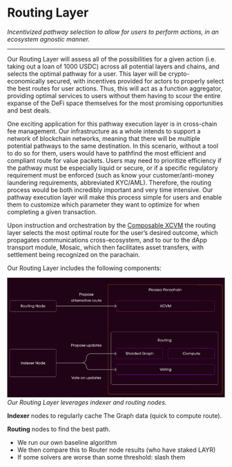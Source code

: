 # Routing Layer

*Incentivized pathway selection to allow for users to perform actions, in an ecosystem agnostic manner.*

---

Our Routing Layer will assess all of the possibilities for a given action (i.e. taking out a loan of 1000 USDC) across all potential layers and chains, and selects the optimal pathway for a user. This layer will be crypto-economically secured, with incentives provided for actors to properly select the best routes for user actions. Thus, this will act as a function aggregator, providing optimal services to users without them having to scour the entire expanse of the DeFi space themselves for the most promising opportunities and best deals.

One exciting application for this pathway execution layer is in cross-chain fee management. Our infrastructure as a whole intends to support a network of blockchain networks, meaning that there will be multiple potential pathways to the same destination. In this scenario, without a tool to do so for them, users would have to pathfind the most efficient and compliant route for value packets. Users may need to prioritize efficiency if the pathway must be especially liquid or secure, or if a specific regulatory requirement must be enforced (such as know your customer/anti-money laundering requirements, abbreviated KYC/AML). Therefore, the routing process would be both incredibly important and very time intensive. Our pathway execution layer will make this process simple for users and enable them to customize which parameter they want to optimize for when completing a given transaction.

Upon instruction and orchestration by the [Composable XCVM](./cross-chain-virtual-machine.html) the routing layer selects the most optimal route for the user’s desired outcome, which propagates communications cross-ecosystem, and to our to the dApp transport module, Mosaic, which then facilitates asset transfers, with settlement being recognized on the parachain.

Our Routing Layer includes the following components:

![Routing Layer](./routing-layer.png)
*Our Routing Layer leverages indexer and routing nodes.*

**Indexer** nodes to regularly cache The Graph data (quick to compute route).

**Routing** nodes to find the best path.

- We run our own baseline algorithm
- We then compare this to Router node results (who have staked LAYR)
- If some solvers are worse than some threshold: slash them
